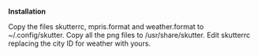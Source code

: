 **Installation**

Copy the files skutterrc, mpris.format and weather.format to ~/.config/skutter.
Copy all the png files to /usr/share/skutter.
Edit skutterrc replacing the city ID for weather with yours.
